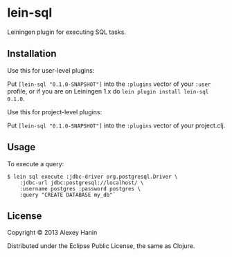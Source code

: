 lein-sql
========

Leiningen plugin for executing SQL tasks.

Installation
------------

Use this for user-level plugins:

Put `[lein-sql "0.1.0-SNAPSHOT"]` into the `:plugins` vector of your
`:user` profile, or if you are on Leiningen 1.x do `lein plugin install
lein-sql 0.1.0`.

Use this for project-level plugins:

Put `[lein-sql "0.1.0-SNAPSHOT"]` into the `:plugins` vector of your project.clj.

Usage
-----

To execute a query:

    $ lein sql execute :jdbc-driver org.postgresql.Driver \
        :jdbc-url jdbc:postgresql://localhost/ \
        :username postgres :password postgres \
        :query "CREATE DATABASE my_db"`

License
-------

Copyright © 2013 Alexey Hanin

Distributed under the Eclipse Public License, the same as Clojure.
